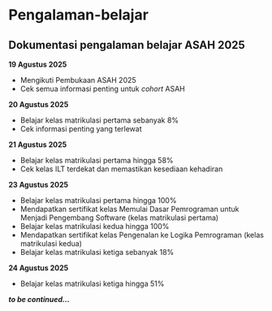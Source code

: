 Pengalaman-belajar
==
Dokumentasi pengalaman belajar ASAH 2025
--
  
**19 Agustus 2025**  
- Mengikuti Pembukaan ASAH 2025
- Cek semua informasi penting untuk *cohort* ASAH
  
**20 Agustus 2025**  
- Belajar kelas matrikulasi pertama sebanyak 8%
- Cek informasi penting yang terlewat
  
**21 Agustus 2025**  
- Belajar kelas matrikulasi pertama hingga 58%
- Cek kelas ILT terdekat dan memastikan kesediaan kehadiran
  
**23 Agustus 2025**  
- Belajar kelas matrikulasi pertama hingga 100%
- Mendapatkan sertifikat kelas Memulai Dasar Pemrograman untuk Menjadi Pengembang Software (kelas matrikulasi pertama)
- Belajar kelas matrikulasi kedua hingga 100%
- Mendapatkan sertifikat kelas Pengenalan ke Logika Pemrograman (kelas matrikulasi kedua)
- Belajar kelas matrikulasi ketiga sebanyak 18%

**24 Agustus 2025**  
- Belajar kelas matrikulasi ketiga hingga 51%

***to be continued...***
